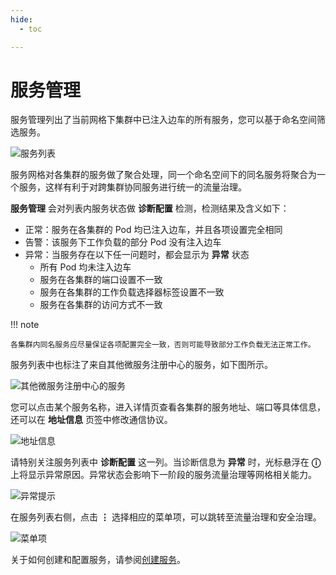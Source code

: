 ```yaml
---
hide:
  - toc

---
```


# 服务管理

服务管理列出了当前网格下集群中已注入边车的所有服务，您可以基于命名空间筛选服务。

![服务列表](https://docs.daocloud.io/daocloud-docs-images/docs/mspider/images/servicelist01.png)

服务网格对各集群的服务做了聚合处理，同一个命名空间下的同名服务将聚合为一个服务，这样有利于对跨集群协同服务进行统一的流量治理。

 __服务管理__ 会对列表内服务状态做 __诊断配置__ 检测，检测结果及含义如下：

- 正常：服务在各集群的 Pod 均已注入边车，并且各项设置完全相同
- 告警：该服务下工作负载的部分 Pod 没有注入边车
- 异常：当服务存在以下任一问题时，都会显示为 __异常__ 状态
    - 所有 Pod 均未注入边车
    - 服务在各集群的端口设置不一致
    - 服务在各集群的工作负载选择器标签设置不一致
    - 服务在各集群的访问方式不一致

!!! note

    各集群内同名服务应尽量保证各项配置完全一致，否则可能导致部分工作负载无法正常工作。

服务列表中也标注了来自其他微服务注册中心的服务，如下图所示。

![其他微服务注册中心的服务](https://docs.daocloud.io/daocloud-docs-images/docs/mspider/images/servicelist06.png)

您可以点击某个服务名称，进入详情页查看各集群的服务地址、端口等具体信息，还可以在 __地址信息__ 页签中修改通信协议。

![地址信息](https://docs.daocloud.io/daocloud-docs-images/docs/mspider/images/servicelist03.png)

请特别关注服务列表中 __诊断配置__ 这一列。当诊断信息为 __异常__ 时，光标悬浮在 __ⓘ__ 上将显示异常原因。异常状态会影响下一阶段的服务流量治理等网格相关能力。

![异常提示](https://docs.daocloud.io/daocloud-docs-images/docs/mspider/images/servicelist04.png)

在服务列表右侧，点击 __⋮__ 选择相应的菜单项，可以跳转至流量治理和安全治理。

![菜单项](https://docs.daocloud.io/daocloud-docs-images/docs/mspider/images/servicelist05.png)

关于如何创建和配置服务，请参阅[创建服务](../../../kpanda/user-guide/network/create-services.md)。

